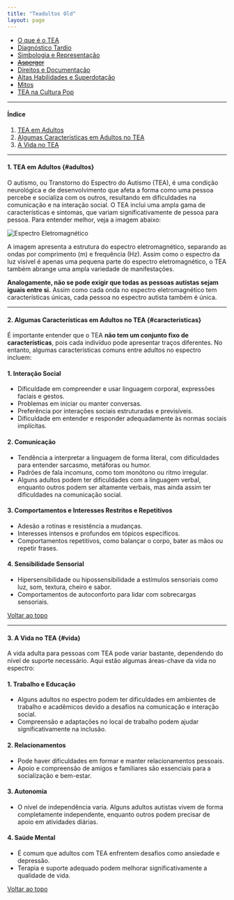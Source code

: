 ```yaml
---
title: "Teadultos Old"
layout: page
---
```



- [O que é o TEA](/pages/autismo/autismo.html)
- [Diagnóstico Tardio](/pages/autismo/diagnosticotardio.html)
- [Simbologia e Representação](/pages/autismo/identificadao.html)
- [~~Asperger~~](/pages/autismo/asperger.html)
- [Direitos e Documentação](/pages/autismo/direitos.html)
- [Altas Habilidades e Superdotação](/pages/autismo/habilidades.html)
- [Mitos](/pages/autismo/mitos.html)
- [TEA na Cultura Pop](/pages/autismo/namidia.html)

---

#### Índice

1. [TEA em Adultos](#adultos)
2. [Algumas Características em Adultos no TEA](#caracteristicas)
3. [A Vida no TEA](#vida)

---

#### 1. TEA em Adultos {#adultos}

O autismo, ou Transtorno do Espectro do Autismo (TEA), é uma condição neurológica e de desenvolvimento que afeta a forma como uma pessoa percebe e socializa com os outros, resultando em dificuldades na comunicação e na interação social. O TEA inclui uma ampla gama de características e sintomas, que variam significativamente de pessoa para pessoa. Para entender melhor, veja a imagem abaixo:

![Espectro Eletromagnético](https://itxesco.github.io/assets/figuras/autismo/espectro_eletromagnetico.png)

A imagem apresenta a estrutura do espectro eletromagnético, separando as ondas por comprimento (m) e frequência (Hz). Assim como o espectro da luz visível é apenas uma pequena parte do espectro eletromagnético, o TEA também abrange uma ampla variedade de manifestações.

**Analogamente, não se pode exigir que todas as pessoas autistas sejam iguais entre si.** Assim como cada onda no espectro eletromagnético tem características únicas, cada pessoa no espectro autista também é única.

---

#### 2. Algumas Características em Adultos no TEA {#caracteristicas}

É importante entender que o TEA **não tem um conjunto fixo de características**, pois cada indivíduo pode apresentar traços diferentes. No entanto, algumas características comuns entre adultos no espectro incluem:

#### **1. Interação Social**
- Dificuldade em compreender e usar linguagem corporal, expressões faciais e gestos.
- Problemas em iniciar ou manter conversas.
- Preferência por interações sociais estruturadas e previsíveis.
- Dificuldade em entender e responder adequadamente às normas sociais implícitas.

#### **2. Comunicação**
- Tendência a interpretar a linguagem de forma literal, com dificuldades para entender sarcasmo, metáforas ou humor.
- Padrões de fala incomuns, como tom monótono ou ritmo irregular.
- Alguns adultos podem ter dificuldades com a linguagem verbal, enquanto outros podem ser altamente verbais, mas ainda assim ter dificuldades na comunicação social.

#### **3. Comportamentos e Interesses Restritos e Repetitivos**
- Adesão a rotinas e resistência a mudanças.
- Interesses intensos e profundos em tópicos específicos.
- Comportamentos repetitivos, como balançar o corpo, bater as mãos ou repetir frases.

#### **4. Sensibilidade Sensorial**
- Hipersensibilidade ou hipossensibilidade a estímulos sensoriais como luz, som, textura, cheiro e sabor.
- Comportamentos de autoconforto para lidar com sobrecargas sensoriais.

[Voltar ao topo](#top)

---

#### 3. A Vida no TEA {#vida}

A vida adulta para pessoas com TEA pode variar bastante, dependendo do nível de suporte necessário. Aqui estão algumas áreas-chave da vida no espectro:

#### **1. Trabalho e Educação**
- Alguns adultos no espectro podem ter dificuldades em ambientes de trabalho e acadêmicos devido a desafios na comunicação e interação social.
- Compreensão e adaptações no local de trabalho podem ajudar significativamente na inclusão.

#### **2. Relacionamentos**
- Pode haver dificuldades em formar e manter relacionamentos pessoais.
- Apoio e compreensão de amigos e familiares são essenciais para a socialização e bem-estar.

#### **3. Autonomia**
- O nível de independência varia. Alguns adultos autistas vivem de forma completamente independente, enquanto outros podem precisar de apoio em atividades diárias.

#### **4. Saúde Mental**
- É comum que adultos com TEA enfrentem desafios como ansiedade e depressão.
- Terapia e suporte adequado podem melhorar significativamente a qualidade de vida.

[Voltar ao topo](#top)
